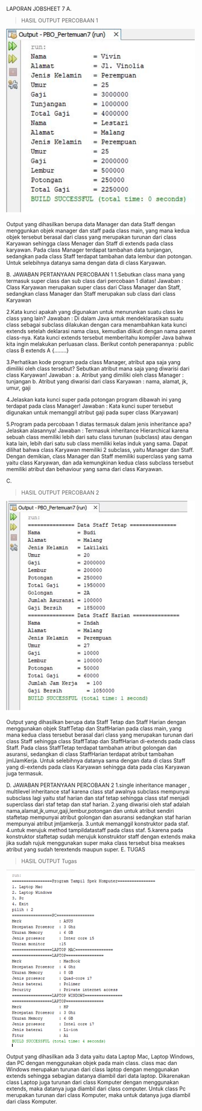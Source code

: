 LAPORAN JOBSHEET 7
A. <blockquote>HASIL OUTPUT PERCOBAAN 1</blockquote>
<img src="https://github.com/ShelycaSurrayensih/Tugas-pengantar-konsep-PBO/blob/master/pertemuan%207/laporan/outputPercobaan1.PNG" width=500px>

Output yang dihasilkan berupa data Manager dan data Staff dengan menggunkan objek manager dan staff pada class main, yang mana kedua objek tersebut berasal dari class yang merupakan turunan dari class Karyawan sehingga class Menager dan Staff di extends pada class karyawan. Pada class Manager terdapat tambahan data tunjangan, sedangkan pada class Staff terdapat tambahan data lembur dan potongan. Untuk selebihnya datanya sama dengan data di class Karyawan.

B. JAWABAN PERTANYAAN PERCOBAAN 1
1.Sebutkan class mana yang termasuk super class dan sub class dari percobaan 1 diatas!
Jawaban : Class Karyawan merupakan super class dari Class Manager dan Staff, sedangkan class Manager dan Staff merupakan sub class dari class Karyawan

2.Kata kunci apakah yang digunakan untuk menurunkan suatu class ke class yang lain?
Jawaban : Di dalam Java untuk mendeklarasikan suatu class sebagai subclass dilakukan dengan cara menambahkan kata kunci extends setelah deklarasi nama class, kemudian diikuti dengan nama parent class-­­nya. Kata kunci extends tersebut memberitahu kompiler Java bahwa kita ingin melakukan perluasan class. Berikut contoh penerapannya : public class B extends A {........}

3.Perhatikan kode program pada class Manager, atribut apa saja yang dimiliki oleh class tersebut? Sebutkan atribut mana saja yang diwarisi dari class Karyawan!
Jawaban :
a. Atribut yang dimiliki oleh class Manager : tunjangan
b. Atribut yang diwarisi dari class Karyawan : nama, alamat, jk, umur, gaji

4.Jelaskan kata kunci super pada potongan program dibawah ini yang terdapat pada class Manager!
Jawaban : Kata kunci super tersebut digunakan untuk memanggil atribut gaji pada super class (Karyawan)

5.Program pada percobaan 1 diatas termasuk dalam jenis inheritance apa? Jelaskan alasannya!
Jawaban : Termasuk inheritance Hierarchical karena sebuah class memiliki lebih dari satu class turunan (subclass) atau dengan kata lain, lebih dari satu sub class memiliki kelas induk yang sama. Dapat dilihat bahwa class Karyawan memiliki 2 subclass, yaitu Manager dan Staff. Dengan demikian, class Manager dan Staff memiliki superclass yang sama yaitu class Karyawan, dan ada kemungkinan kedua class subclass tersebut memiliki atribut dan behaviour yang sama dari class Karyawan.

C. <blockquote>HASIL OUTPUT PERCOBAAN 2</blockquote>
<img src="https://github.com/ShelycaSurrayensih/Tugas-pengantar-konsep-PBO/blob/master/pertemuan%207/laporan/outputPercobaan2.PNG" width=500px>

Output yang dihasilkan berupa data Staff Tetap dan Staff Harian dengan menggunakan objek StaffTetap dan StaffHarian pada class main, yang mana kedua class tersebut berasal dari class yang merupakan turunan dari class Staff sehingga class StaffTatap dan StaffHarian di-extends pada class Staff. Pada class StaffTetap terdapat tambahan atribut golongan dan asuransi, sedangkan di class StaffHarian terdapat atribut tambahan jmlJamKerja. Untuk selebihnya datanya sama dengan data di class Staff yang di-extends pada class Karyawan sehingga data pada clas Karyawan juga termasuk.

D. JAWABAN PERTANYAAN PERCOBAAN 2
1.single inheritance manager , multilevel inheritance staf karena class staf awalnya subclass mempunyai subsclass lagi yaitu staf harian dan staf tetap sehingga class staf menjadi superclass dari staf tetap dan staf harian.
2.yang diwarisi oleh staf adalah nama,alamat,jk,umur,gaji,lembur,potongan dan untuk atribut sendiri staftetap mempunyai atribut golongan dan asuransi sedangkan staf harian mempunyai atribut jmljamkerja.
3.untuk memanggil konstruktor pada staf.
4.untuk merujuk method tampildatastaff pada class staf.
5.karena pada konstruktor staftetap sudah merujuk konstruktor staff dengan extends maka jika sudah rujuk menggunakan super maka class tersebut bisa meakses atribut yang sudah terextends maupun super.
E. TUGAS
<blockquote>HASIL OUTPUT Tugas</blockquote>
<img src="https://github.com/ShelycaSurrayensih/Tugas-pengantar-konsep-PBO/blob/master/pertemuan%207/laporan/outputTugas.PNG" width=500px>

Output yang dihasilkan ada 3 data yaitu data Laptop Mac, Laptop Windows, dan PC dengan menggunakan objek pada main class. class mac dan Windows merupakan turunan dari class laptop dengan menggunakan extends sehingga sebagian datanya diambil dari data laptop. Dikarenakan class Laptop juga turunan dari class Komputer dengan menggunakan extends, maka datanya juga diambil dari class computer. Untuk class Pc merupakan turunan dari class Komputer, maka untuk datanya juga diambil dari class Komputer.
